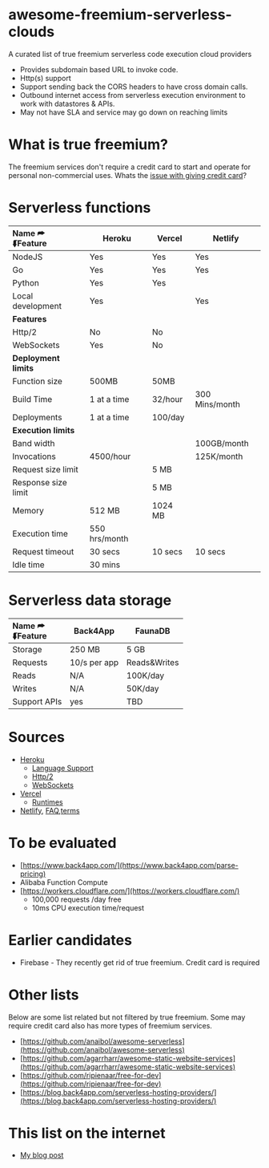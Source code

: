 # awesome-freemium-serverless-clouds
A curated list of true freemium serverless code execution cloud providers
- Provides subdomain based URL to invoke code.
- Http(s) support
- Support sending back the CORS headers to have cross domain calls.
- Outbound internet access from serverless execution environment to work with  datastores & APIs.
- May not have SLA and service may go down on reaching limits

# What is true freemium?
The freemium services don't require a credit card to start and operate for personal non-commercial uses. Whats the [issue with giving credit card](issue-credit-card)?

# Serverless functions

| Name ⮫<br/>⮮Feature  | Heroku         |   Vercel   |  Netlify     | 
|:-                     | -              | -          | -            |
| NodeJS                | Yes            | Yes        | Yes          |
| Go                    | Yes            | Yes        | Yes          |
| Python                | Yes            | Yes        |              |
| Local development     | Yes            |            | Yes          |
|                           **Features**                          ||||
| Http/2                | No             | No         |              |
| WebSockets            |      Yes       | No         |              |
|                       **Deployment limits**                     ||||
| Function size         | 500MB          | 50MB       |              |
| Build Time            | 1 at a time    | 32/hour    |300 Mins/month|
| Deployments           | 1 at a time    | 100/day    |              |
|                      **Execution limits**                       ||||
| Band width            |                |            |100GB/month   | 
| Invocations           | 4500/hour      |            |125K/month    |          
| Request size limit    |                | 5 MB       |              |
| Response size limit   |                | 5 MB       |              |  
| Memory                | 512 MB         | 1024 MB    |              |
| Execution time        | 550 hrs/month  |            |              |
| Request timeout       | 30 secs        | 10 secs    | 10 secs      |
| Idle time             | 30 mins        |            |              |

# Serverless data storage

| Name ⮫<br/>⮮Feature   | Back4App       |   FaunaDB  |    
|:-                     | -               | -          |
| Storage               | 250 MB          | 5 GB       |             
| Requests              | 10/s per app    |Reads&Writes|             
| Reads                 | N/A             | 100K/day   |             
| Writes                | N/A             | 50K/day    |             
| Support APIs          | yes             | TBD        |             

# Sources
- [Heroku](https://devcenter.heroku.com/articles/limits)
  - [Language Support](https://devcenter.heroku.com/categories/language-support)
  - [Http/2](https://devcenter.heroku.com/articles/http-routing#http-versions-supported)
  - [WebSockets](https://devcenter.heroku.com/articles/websockets)
- [Vercel](https://vercel.com/docs/platform/limits)
  - [Runtimes](https://vercel.com/docs/runtimes)
- [Netlify](https://www.netlify.com/pricing/), [FAQ](https://www.netlify.com/pricing/faq/),[terms](https://www.netlify.com/tos/)

# To be evaluated

- [https://www.back4app.com/](https://www.back4app.com/parse-pricing)
- Alibaba Function Compute 
- [https://workers.cloudflare.com/](https://workers.cloudflare.com/)
  - 100,000 requests /day free
  - 10ms CPU execution time/request

# Earlier candidates
- Firebase - They recently get rid of true freemium. Credit card is required

# Other lists

Below are some list related but not filtered by true freemium. Some may require credit card also has more types of freemium services.

- [https://github.com/anaibol/awesome-serverless](https://github.com/anaibol/awesome-serverless)
- [https://github.com/agarrharr/awesome-static-website-services](https://github.com/agarrharr/awesome-static-website-services)
- [https://github.com/ripienaar/free-for-dev](https://github.com/ripienaar/free-for-dev)
- [https://blog.back4app.com/serverless-hosting-providers/](https://blog.back4app.com/serverless-hosting-providers/)

# This list on the internet
- [My blog post](https://joymonscode.blogspot.com/2020/10/awesome-true-freemium-serverless-clouds.html)
